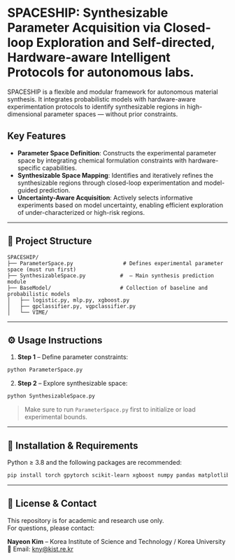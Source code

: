 # SPACESHIP: Synthesizable Parameter Acquisition via Closed-loop Exploration and Self-directed, Hardware-aware Intelligent Protocols for autonomous labs.

SPACESHIP is a flexible and modular framework for autonomous material synthesis. It integrates probabilistic models with hardware-aware experimentation protocols to identify synthesizable regions in high-dimensional parameter spaces — without prior constraints.

##  Key Features
- **Parameter Space Definition**: Constructs the experimental parameter space by integrating chemical formulation constraints with hardware-specific capabilities.
- **Synthesizable Space Mapping**: Identifies and iteratively refines the synthesizable regions through closed-loop experimentation and model-guided prediction.
- **Uncertainty-Aware Acquisition**: Actively selects informative experiments based on model uncertainty, enabling efficient exploration of under-characterized or high-risk regions.

---

## 📁 Project Structure

```
SPACESHIP/
├── ParameterSpace.py                # Defines experimental parameter space (must run first)
├── SynthesizableSpace.py           #  – Main synthesis prediction module
├── BaseModel/                      # Collection of baseline and probabilistic models
│   ├── logistic.py, mlp.py, xgboost.py
│   ├── gpclassifier.py, vgpclassifier.py
│   └── VIME/
```

---

## ⚙️ Usage Instructions

1. **Step 1** – Define parameter constraints:

```bash
python ParameterSpace.py
```

2. **Step 2** – Explore synthesizable space:

```bash
python SynthesizableSpace.py  
```

> Make sure to run `ParameterSpace.py` first to initialize or load experimental bounds.

---


## 🔧 Installation & Requirements

Python ≥ 3.8 and the following packages are recommended:

```bash
pip install torch gpytorch scikit-learn xgboost numpy pandas matplotlib
```

---

## 📄 License & Contact

This repository is for academic and research use only.  
For questions, please contact:

**Nayeon Kim** – Korea Institute of Science and Technology / Korea University
📧 Email: kny@kist.re.kr
